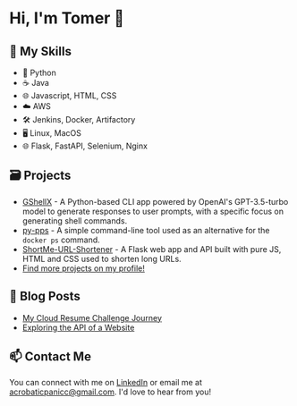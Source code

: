 # Hi, I'm Tomer 👋

## 🚀 My Skills
* 🐍 Python
* ☕ Java
* 🌐 Javascript, HTML, CSS
* ☁️ AWS
* 🛠️ Jenkins, Docker, Artifactory
* 🖥️ Linux, MacOS
* 🌐 Flask, FastAPI, Selenium, Nginx

## 🗃️ Projects
- [GShellX](https://github.com/AcrobaticPanicc/gshellx) - A Python-based CLI app powered by OpenAI's GPT-3.5-turbo model to generate responses to user prompts, with a specific focus on generating shell commands.
- [py-pps](https://github.com/AcrobaticPanicc/py-pps) - A simple command-line tool used as an alternative for the `docker ps` command.
- [ShortMe-URL-Shortener](https://github.com/AcrobaticPanicc/ShortMe-URL-Shortener) - A Flask web app and API built with pure JS, HTML and CSS used to shorten long URLs.
- [Find more projects on my profile!](https://github.com/AcrobaticPanicc?tab=repositories)

## 📝 Blog Posts
- [My Cloud Resume Challenge Journey]([https://medium.com/analytics-vidhya/exploring-the-api-of-a-website-8579b04df28f](https://dev.to/acrobaticpanicc/my-cloud-resume-challenge-journey-4442))
- [Exploring the API of a Website](https://medium.com/analytics-vidhya/exploring-the-api-of-a-website-8579b04df28f)

## 📫 Contact Me
You can connect with me on [LinkedIn](https://www.linkedin.com/in/tomerch/) or email me at acrobaticpanicc@gmail.com. I'd love to hear from you!
